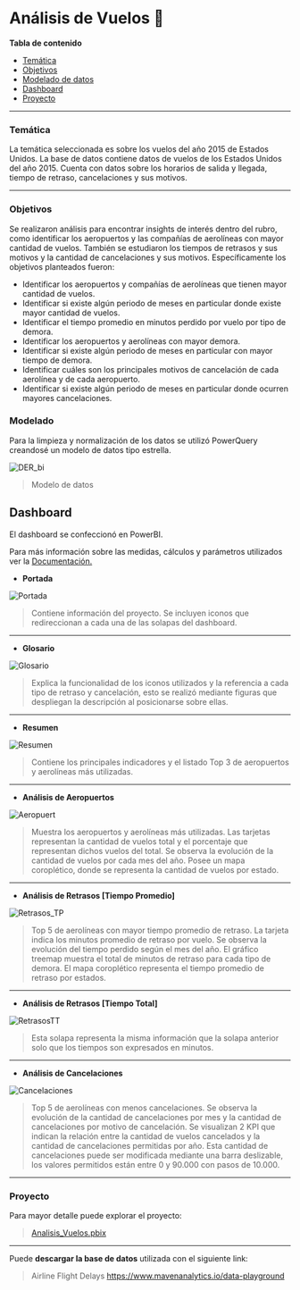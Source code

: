 # Análisis de Vuelos 🛫

**Tabla de contenido**

- [Temática](#Temática)
- [Objetivos](#Objetivos)
- [Modelado de datos](#Modelado)
- [Dashboard](#Dashboard)
- [Proyecto](#Proyecto)

------------

### Temática
La temática seleccionada es sobre los vuelos del año 2015 de Estados Unidos.
La base de datos contiene datos de vuelos de los Estados Unidos del año 2015. Cuenta con datos sobre los horarios de salida y llegada, tiempo de retraso, cancelaciones y sus motivos.

------------

### Objetivos
Se realizaron análisis para encontrar insights de interés dentro del rubro, como identificar los aeropuertos y las compañías de aerolíneas con mayor cantidad de vuelos. También se estudiaron los tiempos de retrasos y sus motivos y la cantidad de cancelaciones y sus motivos.
Específicamente los objetivos planteados fueron:
- Identificar los aeropuertos y compañías de aerolíneas que tienen mayor cantidad de vuelos.
- Identificar si existe algún periodo de meses en particular donde existe mayor cantidad de vuelos.
- Identificar el tiempo promedio en minutos perdido por vuelo por tipo de demora.
- Identificar los aeropuertos y aerolíneas con mayor demora.
- Identificar si existe algún periodo de meses en particular con mayor tiempo de demora.
- Identificar cuáles son los principales motivos de cancelación de cada aerolínea y de cada aeropuerto.
- Identificar si existe algún periodo de meses en particular donde ocurren mayores cancelaciones.

### Modelado
Para la limpieza y normalización de los datos se utilizó PowerQuery creandosé un modelo de datos tipo estrella.

![DER_bi](https://user-images.githubusercontent.com/86801780/178976760-8121dee8-2229-4191-9f81-795a90ae0f10.jpg)
> Modelo de datos

## Dashboard
El dashboard se confeccionó en PowerBI. 

Para más información sobre las medidas, cálculos y parámetros utilizados ver la [Documentación.](https://github.com/mariaaguirreescalada/dashboard-vuelos/blob/master/Analisis_vuelos2015.pdf "Documentación")

- **Portada**

![Portada](https://user-images.githubusercontent.com/86801780/178976782-7100e2f6-d05f-4526-9d54-41e725384370.jpg)
> Contiene información del proyecto. Se incluyen iconos que redireccionan a cada una de las solapas del dashboard.

------------
- **Glosario**

![Glosario](https://user-images.githubusercontent.com/86801780/178976798-35ca1bc2-845a-45d9-b13b-65a5f931227c.jpg)
> Explica la funcionalidad de los iconos utilizados y la referencia a cada tipo de retraso y cancelación, esto se realizó mediante figuras que despliegan la descripción al posicionarse sobre ellas.

------------

- **Resumen**

![Resumen](https://user-images.githubusercontent.com/86801780/178976808-369ea6f3-84f7-4332-8df2-7ec7ac04805a.jpg)
> Contiene los principales indicadores y el listado Top 3 de aeropuertos y aerolíneas más utilizadas.

------------

- **Análisis de Aeropuertos**

![Aeropuert](https://user-images.githubusercontent.com/86801780/178976820-97531947-41d3-40f8-8722-84b13f5d6e74.jpg)
> Muestra los aeropuertos y aerolíneas más utilizadas. Las tarjetas representan la cantidad de vuelos total y el porcentaje que representan dichos vuelos del total. Se observa la evolución de la cantidad de vuelos por cada mes del año. Posee un  mapa  coroplético, donde se representa la cantidad de vuelos por estado.

------------

- **Análisis de Retrasos [Tiempo Promedio]**

![Retrasos_TP](https://user-images.githubusercontent.com/86801780/178976844-764dae21-0d3d-46a4-9d82-21282f5602c2.jpg)
> Top 5 de aerolíneas con mayor tiempo promedio de retraso. La tarjeta indica los minutos promedio de retraso por vuelo. Se observa la evolución del tiempo perdido según el mes del año. El gráfico treemap muestra el total de minutos de retraso para cada tipo de demora. El mapa coroplético representa el tiempo promedio de retraso por estados.

------------

- **Análisis de Retrasos [Tiempo Total]**

![RetrasosTT](https://user-images.githubusercontent.com/86801780/178976856-a88ca428-43a5-4bbb-ae46-6e3da6aabed0.jpg)
> Esta solapa representa la misma información que la solapa anterior solo que los tiempos son expresados en minutos.

------------

- **Análisis de Cancelaciones**

![Cancelaciones](https://user-images.githubusercontent.com/86801780/178976881-70a04979-b671-423f-b6e4-d94394f07846.jpg)
> Top 5 de aerolíneas con menos cancelaciones. Se observa la evolución de la cantidad de cancelaciones por mes y la cantidad de cancelaciones por motivo de cancelación.
Se visualizan 2 KPI que indican la relación entre la cantidad de vuelos cancelados y la cantidad de cancelaciones permitidas por año. Esta cantidad de cancelaciones puede ser modificada mediante una barra deslizable, los valores permitidos están entre 0 y 90.000 con pasos de 10.000.

------------

### Proyecto 
Para mayor detalle puede explorar el proyecto:
> [Analisis_Vuelos.pbix](https://drive.google.com/file/d/1y5A87iO7lQsnffbGUfF-59AKNvzar8ge/view?usp=sharing)

------------

Puede **descargar la base de datos** utilizada con el siguiente link:
> Airline Flight Delays  https://www.mavenanalytics.io/data-playground
